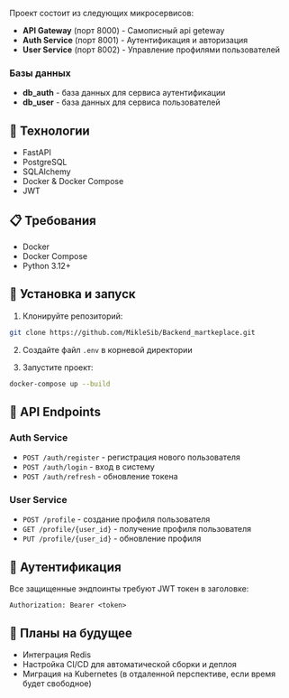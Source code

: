 Проект состоит из следующих микросервисов:

- **API Gateway** (порт 8000) - Самописный api geteway
- **Auth Service** (порт 8001) - Аутентификация и авторизация
- **User Service** (порт 8002) - Управление профилями пользователей

### Базы данных

- **db_auth** - база данных для сервиса аутентификации
- **db_user** - база данных для сервиса пользователей

## 🚀 Технологии

- FastAPI
- PostgreSQL
- SQLAlchemy
- Docker & Docker Compose
- JWT 

## 📋 Требования

- Docker
- Docker Compose
- Python 3.12+

## 🔧 Установка и запуск

1. Клонируйте репозиторий:
```bash
git clone https://github.com/MikleSib/Backend_martkeplace.git
```

2. Создайте файл `.env` в корневой директории

3. Запустите проект:
```bash
docker-compose up --build
```

## 📡 API Endpoints

### Auth Service

- `POST /auth/register` - регистрация нового пользователя
- `POST /auth/login` - вход в систему
- `POST /auth/refresh` - обновление токена

### User Service

- `POST /profile` - создание профиля пользователя
- `GET /profile/{user_id}` - получение профиля пользователя
- `PUT /profile/{user_id}` - обновление профиля

## 🔐 Аутентификация

Все защищенные эндпоинты требуют JWT токен в заголовке:
```
Authorization: Bearer <token>
```
## 🔮 Планы на будущее

- Интеграция Redis 
- Настройка CI/CD для автоматической сборки и деплоя
- Миграция на Kubernetes (в отдаленной перспективе, если время будет свободное)

